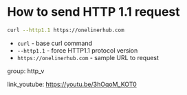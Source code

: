 # How to send HTTP 1.1 request

```bash
curl --http1.1 https://onelinerhub.com
```

- `curl` - base curl command
- `--http1.1` - force HTTP1.1 protocol version
- `https://onelinerhub.com` - sample URL to request

group: http_v


link_youtube: https://youtu.be/3hOqoM_KOT0
